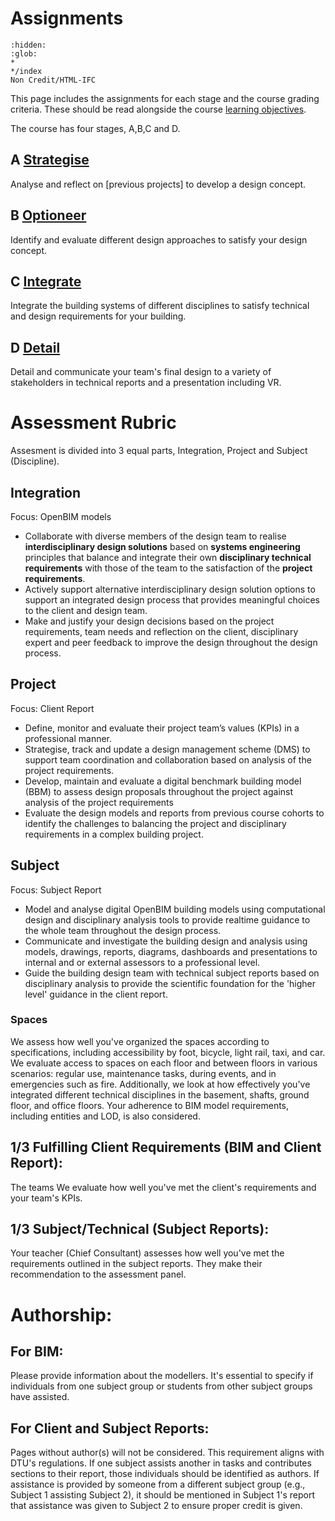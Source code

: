 # Assignments 

```{toctree}
:hidden:
:glob:
*
*/index
Non Credit/HTML-IFC
```

This page includes the assignments for each stage and the course grading criteria. These should be read alongside the course [learning objectives](/LearningObjectives).

The course has four stages, A,B,C and D.

## A [Strategise](A.md)

Analyse and reflect on [previous projects] to develop a design concept.

## B [Optioneer](B.md)

Identify and evaluate different design approaches to satisfy your design concept.

## C [Integrate](C.md)

Integrate the building systems of different disciplines to satisfy technical and design requirements for your building.

## D [Detail](D.md)

Detail and communicate your team's final design to a variety of stakeholders in technical reports and a presentation including VR.

# Assessment Rubric

Assesment is divided into 3 equal parts, Integration, Project and Subject (Discipline).

## Integration 
Focus: OpenBIM models 

* Collaborate with diverse members of the design team to realise **interdisciplinary design solutions** based on **systems engineering** principles that balance and integrate their own **disciplinary technical requirements** with those of the team to the satisfaction of the **project requirements**. 
* Actively support alternative interdisciplinary design solution options to support an integrated design process that provides meaningful choices to the client and design team. 
* Make and justify your design decisions based on the project requirements, team needs and reflection on the client, disciplinary expert and peer feedback to improve the design throughout the design process.

## Project 
Focus: Client Report 

* Define, monitor and evaluate their project team’s values (KPIs) in a professional manner. 
* Strategise, track and update a design management scheme (DMS) to support team coordination and collaboration based on analysis of the project requirements. 
* Develop, maintain and evaluate a digital benchmark building model (BBM) to assess design proposals throughout the project against analysis of the project requirements 
* Evaluate the design models and reports from previous course cohorts to identify the challenges to balancing the project and disciplinary requirements in a complex building project.

## Subject 
Focus: Subject Report 

* Model and analyse digital OpenBIM building models using computational design and disciplinary analysis tools to provide realtime guidance to the whole team throughout the design process. 
* Communicate and investigate the building design and analysis using models, drawings, reports, diagrams, dashboards and presentations to internal and or external assessors to a professional level. 
* Guide the building design team with technical subject reports based on disciplinary analysis to provide the scientific foundation for the 'higher level' guidance in the client report.


### Spaces
We assess how well you've organized the spaces according to specifications, including accessibility by foot, bicycle, light rail, taxi, and car. We evaluate access to spaces on each floor and between floors in various scenarios: regular use, maintenance tasks, during events, and in emergencies such as fire. Additionally, we look at how effectively you've integrated different technical disciplines in the basement, shafts, ground floor, and office floors. Your adherence to BIM model requirements, including entities and LOD, is also considered.

## 1/3 Fulfilling Client Requirements (BIM and Client Report):
The teams We evaluate how well you've met the client's requirements and your team's KPIs.

## 1/3 Subject/Technical (Subject Reports):
Your teacher (Chief Consultant) assesses how well you've met the requirements outlined in the subject reports. They make their recommendation to the assessment panel.

# Authorship:

## For BIM: 
Please provide information about the modellers. It's essential to specify if individuals from one subject group or students from other subject groups have assisted.

## For Client and Subject Reports: 
Pages without author(s) will not be considered. This requirement aligns with DTU's regulations. If one subject assists another in tasks and contributes sections to their report, those individuals should be identified as authors. If assistance is provided by someone from a different subject group (e.g., Subject 1 assisting Subject 2), it should be mentioned in Subject 1's report that assistance was given to Subject 2 to ensure proper credit is given.

